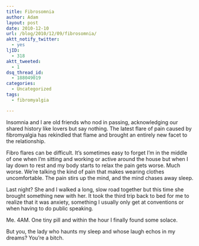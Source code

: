 ```yaml
---
title: Fibrosomnia
author: Adam
layout: post
date: 2010-12-10
url: /blog/2010/12/09/fibrosomnia/
aktt_notify_twitter:
  - yes
ljID:
  - 318
aktt_tweeted:
  - 1
dsq_thread_id:
  - 188049019
categories:
  - Uncategorized
tags:
  - fibromyalgia

---
```

Insomnia and I are old friends who nod in passing, acknowledging our shared history like lovers but say nothing. The latest flare of pain caused by fibromyalgia has rekindled that flame and brought an entirely new facet to the relationship.

Fibro flares can be difficult. It&#8217;s sometimes easy to forget I&#8217;m in the middle of one when I&#8217;m sitting and working or active around the house but when I lay down to rest and my body starts to relax the pain gets worse. Much worse. We&#8217;re talking the kind of pain that makes wearing clothes uncomfortable. The pain stirs up the mind, and the mind chases away sleep.

Last night? She and I walked a long, slow road together but this time she brought something new with her. It took the third trip back to bed for me to realize that it was anxiety, something I usually only get at conventions or when having to do public speaking.

Me. 4AM. One tiny pill and within the hour I finally found some solace.

But you, the lady who haunts my sleep and whose laugh echos in my dreams? You&#8217;re a bitch.